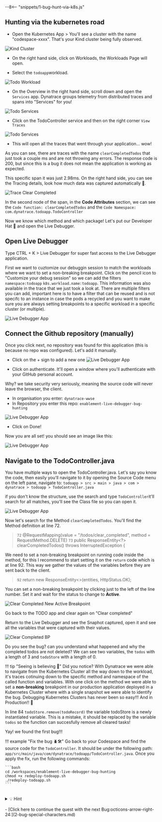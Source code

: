 --8<-- "snippets/1-bug-hunt-via-k8s.js"

## Hunting via the kubernetes road

- Open the Kubernetes App > You'll see a cluster with the name "codespace-xxxx". That's your Kind cluster being fully observed.

![Kind Cluster](img/kubernetes_cluster.png)

- On the right hand side, click on Workloads, the Workloads Page will open. 

- Select the `todoapp`workload. 

![Todo Workload](img/todo_workload.png)

- On the Overview in the right hand side, scroll down and open the `Services` app.  Dynatrace groups telemetry from distributed traces and spans into "Services" for you!

![Todo Services](img/todo_services.png)

- Click on the TodoController service and then on the right corner `View Traces`

![Todo Services](img/todo_services_traces.png)

- This will open all the traces that went through your application... wow!

As you can see, there are traces with the name `clearCompletedTodos` that just took a couple ms and are not throwing any errors. The response code is 200, but since this is a bug it does not mean the application is working as expected.

This specific span it was just 2.98ms. On the right hand side, you can see the Tracing details, look how much data was captured automatically 🤩.

![Trace Clear Completed](img/trace_clearcompleted.png)


In the second node of the span, in the **Code Attributes** section, we can see the ``Code function: clearCompletedTodos`` and the ``Code Namespace: com.dynatrace.todoapp.TodoController`` 

Now we know which method and which package! Let's put our Developer Hat 🎩 and open the Live Debugger.

## Open Live Debugger

Type CTRL + K > Live Debugger for super fast access to the Live Debugger application. 

First we want to cuztomize our debuggin session to match the workloads where we want to set a non-breaking breakpoint. Click on the pencil icon to "Customize your debug session" so we can add the filters ``namespace:todoapp`` ``k8s.workload.name:todoapp``. This information was also available in the trace that we just took a look at. There are multiple filters you can add, important here is to have a filter that can be reused and is not specifc to an instance in case the pods a recycled and you want to make sure you are always setting breakpoints to a specific workload in a specific cluster (or multiple).

![Live Debugger App](img/ld_customize.png)


## Connect the Github repository (manually)

Once you click next, no repository was found for this application (this is because no repo was configured). Let's add it manually.

- Click on the + sign to add a new one
![Live Debugger App](img/ld_repo_add.png)


- Click on authenticate. It'll open a window where you'll authenticate with your GitHub personal account.

Why? we take security very seriously, meaning the source code will never leave the browser, the client. 


- In organisation you enter: ``dynatrace-wwse``
- In Repository you enter this repo: ``enablement-live-debugger-bug-hunting``

![Live Debugger App](img/ld_repo.png)


- Click on Done!

Now you are all set! you should see an  image like this:

![Live Debugger App](img/ld_setup_ok.png)


## Navigate to the TodoController.java

You have multiple ways to open the TodoController.java. Let's say you know the code, then easily you'll navigate to it by opening the Source Code menu on the left pane, navigate to: ``todoapp > src > main > java > com > dynatrace > todoapp > TodoController.java``


if you don't know the structure, use the search and type ``TodoController``it'll search for all matches, you'll see the Class file so you can open it.

![Live Debugger App](img/todocontroller.png)

Now let's search for the Method ``clearCompletedTodos``. You'll find the Method definition at line 72. 

> `72` @RequestMapping(value = "/todos/clear_completed", method = RequestMethod.DELETE)
> `73` public ResponseEntity<?> clearCompletedTodos() throws InterruptedException {

We need to set a non-breaking breakpoint on running code inside the method, for this I recommend to start setting it on the ``return`` code which is at line 92. This way we gather the values of the variables before they are sent back to the client.

> `92` return new ResponseEntity<>(entities, HttpStatus.OK);

You can set a non-breaking breakpoint by clicking just to the left of the line number.  Set it and wait for the status to change to **Active**.

![Clear Completed New Active Breakpoint](img/clearcompleted_new_active_breakpoint.png)

Go back to the TODO app and clear again on "Clear completed"

Return to the Live Debugger and see the Snaphot captured, open it and see all the variables that were captured with their values.

![Clear Completed BP](img/clearcompleted_breakpoint.png)

Do you see the bug? can you understand what happened and why the completed todos are not deleted? We can see two variables, the ``todos`` with a length of 3 and ``todoStore`` with a length of 0.

!!! tip "Seeing is believing 🤩"
    Did you notice? With Dynatrace we were able to navigate from the Kubernetes Cluster all the way down to the workload, it's traces cotinuing down to the specific method and namespace of the called function and variables. With one click on the method we were able to set a **non-breaking** breakpoint in our production application deployed in a Kubernetes Cluster where with a single snapshot we were able to identify the bug. Debugging Kubernetes Clusters has never been so easy!!! And in Production!! 🤯

In line 84 ``todoStore.remove(todoRecord)`` the variable todoStore is a newly instantiated variable. This is a mistake, it should be replaced by the variable ``todos`` so the function can succesfully remove all cleared tasks!

Yay! we found the first bug!!!

!!! example "Fix the bug 🪲🛠️"
    Go back to your Codespace and find the source code for the `TodoController`. It should be under the following path: `app/src/main/java/com/dynatrace/todoapp/TodoController.java`. Once you apply the fix, run the following commands:

    ```bash
    cd /workspaces/enablement-live-debugger-bug-hunting
    chmod +x redeploy-todoapp.sh
    ./redeploy-todoapp.sh
    ```
<br>
<details>
<summary>💡 Hint</summary>

Before
```javascript
List<TodoRecord> todoStore = new ArrayList<>();
logger.debug("todoStore size is {}", todoStore.size());
for (TodoRecord todoRecord : todos.getAll()) {
    if (todoRecord.isCompleted()) {
        if (todoStore.remove(todoRecord)) {
            logger.info("Removing Todo record: {}", todoRecord);
        }
    }
}
```

After
```javascript
//List<TodoRecord> todoStore = new ArrayList<>();
//logger.debug("todoStore size is {}", todoStore.size());
for (TodoRecord todoRecord : todos.getAll()) {
    if (todoRecord.isCompleted()) {
        //if (todoStore.remove(todoRecord)) {
        if (todos.remove(todoRecord)) {
            logger.info("Removing Todo record: {}", todoRecord);
        }
    }
}
```

</details> 
<br>

<div class="grid cards" markdown>
- [Click here to continue the quest with the next Bug:octicons-arrow-right-24:](2-bug-special-characters.md)
</div>
